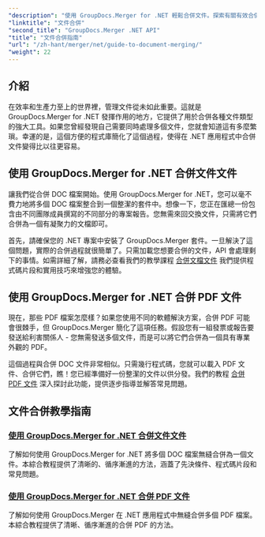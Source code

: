 ```yaml
---
"description": "使用 GroupDocs.Merger for .NET 輕鬆合併文件。探索有關有效合併 DOC 和 PDF 文件的分步教程。"
"linktitle": "文件合併"
"second_title": "GroupDocs.Merger .NET API"
"title": "文件合併指南"
"url": "/zh-hant/merger/net/guide-to-document-merging/"
"weight": 22
---
```


## 介紹

在效率和生產力至上的世界裡，管理文件從未如此重要。這就是 GroupDocs.Merger for .NET 發揮作用的地方，它提供了用於合併各種文件類型的強大工具。如果您曾經發現自己需要同時處理多個文件，您就會知道這有多麼繁瑣。幸運的是，這個方便的程式庫簡化了這個過程，使得在 .NET 應用程式中合併文件變得比以往更容易。

## 使用 GroupDocs.Merger for .NET 合併文件文件

讓我們從合併 DOC 檔案開始。使用 GroupDocs.Merger for .NET，您可以毫不費力地將多個 DOC 檔案整合到一個整潔的套件中。想像一下，您正在匯總一份包含由不同團隊成員撰寫的不同部分的專案報告。您無需來回交換文件，只需將它們合併為一個有凝聚力的文檔即可。 

首先，請確保您的 .NET 專案中安裝了 GroupDocs.Merger 套件。一旦解決了這個問題，實際的合併過程就很簡單了。只需加載您想要合併的文件，API 會處理剩下的事情。如需詳細了解，請務必查看我們的教學課程 [合併文檔文件](./merge-document-files/) 我們提供程式碼片段和實用技巧來增強您的體驗。

## 使用 GroupDocs.Merger for .NET 合併 PDF 文件

現在，那些 PDF 檔案怎麼樣？如果您使用不同的軟體解決方案，合併 PDF 可能會很棘手，但 GroupDocs.Merger 簡化了這項任務。假設您有一組發票或報告要發送給利害關係人 - 您無需發送多個文件，而是可以將它們合併為一個具有專業外觀的 PDF。

這個過程與合併 DOC 文件非常相似。只需幾行程式碼，您就可以載入 PDF 文件、合併它們，瞧！您已經準備好一份整潔的文件以供分發。我們的教程 [合併 PDF 文件](./merge-pdf-files/) 深入探討此功能，提供逐步指導並解答常見問題。

## 文件合併教學指南
### [使用 GroupDocs.Merger for .NET 合併文件文件](./merge-document-files/)
了解如何使用 GroupDocs.Merger for .NET 將多個 DOC 檔案無縫合併為一個文件。本綜合教程提供了清晰的、循序漸進的方法，涵蓋了先決條件、程式碼片段和常見問題。
### [使用 GroupDocs.Merger for .NET 合併 PDF 文件](./merge-pdf-files/)
了解如何使用 GroupDocs.Merger 在 .NET 應用程式中無縫合併多個 PDF 檔案。本綜合教程提供了清晰、循序漸進的合併 PDF 的方法。